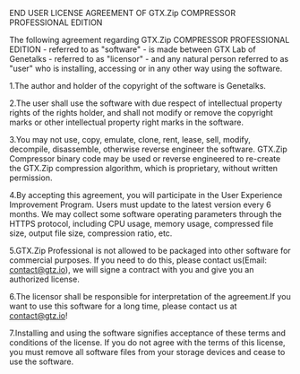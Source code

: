END USER LICENSE AGREEMENT OF GTX.Zip COMPRESSOR PROFESSIONAL EDITION

The following agreement regarding GTX.Zip COMPRESSOR PROFESSIONAL EDITION - referred to as "software" - is made between GTX Lab of Genetalks - referred to as "licensor" - and any natural person referred to as "user" who is installing, accessing or in any other way using the software. 

1.The author and holder of the copyright of the software is Genetalks.

2.The user shall use the software with due respect of intellectual property rights of the rights holder, and shall not modify or remove the copyright marks or other intellectual property right marks in the software. 

3.You may not use, copy, emulate, clone, rent, lease, sell, modify, decompile, disassemble, otherwise reverse engineer the software. GTX.Zip Compressor binary code may be used or reverse engineered to re-create the GTX.Zip compression algorithm, which is proprietary, without written permission.

4.By accepting this agreement, you will participate in the User Experience Improvement Program. Users must update to the latest version every 6 months. We may collect some software operating parameters through the HTTPS protocol, including CPU usage, memory usage, compressed file size, output file size, compression ratio, etc.  

5.GTX.Zip Professional is not allowed to be packaged into other software for commercial purposes. If you need to do this, please contact us(Email: contact@gtz.io), we will signe a contract with you and give you an authorized license.

6.The licensor shall be responsible for interpretation of the agreement.If you want to use this software for a long time, please contact us at contact@gtz.io!

7.Installing and using the software signifies acceptance of these terms and conditions of the license. If you do not agree with the terms of this license, you must remove all software files from your storage devices and cease to use the software.
